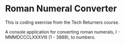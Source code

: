 # Roman Numeral Converter

This is coding exercise from the Tech Returners course.

A console application for converting roman numerals, I - MMMDCCCLXXXVIII (1 - 3888), to numbers.
